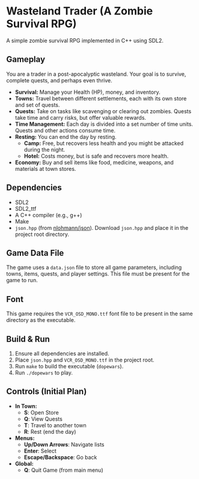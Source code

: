 # Wasteland Trader (A Zombie Survival RPG)

A simple zombie survival RPG implemented in C++ using SDL2.

## Gameplay

You are a trader in a post-apocalyptic wasteland. Your goal is to survive, complete quests, and perhaps even thrive.

- **Survival:** Manage your Health (HP), money, and inventory.
- **Towns:** Travel between different settlements, each with its own store and set of quests.
- **Quests:** Take on tasks like scavenging or clearing out zombies. Quests take time and carry risks, but offer valuable rewards.
- **Time Management:** Each day is divided into a set number of time units. Quests and other actions consume time.
- **Resting:** You can end the day by resting.
  - **Camp:** Free, but recovers less health and you might be attacked during the night.
  - **Hotel:** Costs money, but is safe and recovers more health.
- **Economy:** Buy and sell items like food, medicine, weapons, and materials at town stores.

## Dependencies

-   SDL2
-   SDL2_ttf
-   A C++ compiler (e.g., g++)
-   Make
-   `json.hpp` (from [nlohmann/json](https://github.com/nlohmann/json)). Download `json.hpp` and place it in the project root directory.

## Game Data File

The game uses a `data.json` file to store all game parameters, including towns, items, quests, and player settings. This file must be present for the game to run.

## Font

This game requires the `VCR_OSD_MONO.ttf` font file to be present in the same directory as the executable.

## Build & Run

1.  Ensure all dependencies are installed.
2.  Place `json.hpp` and `VCR_OSD_MONO.ttf` in the project root.
3.  Run `make` to build the executable (`dopewars`).
4.  Run `./dopewars` to play.

## Controls (Initial Plan)

- **In Town:**
  - **S**: Open Store
  - **Q**: View Quests
  - **T**: Travel to another town
  - **R**: Rest (end the day)
- **Menus:**
  - **Up/Down Arrows**: Navigate lists
  - **Enter**: Select
  - **Escape/Backspace**: Go back
- **Global:**
  - **Q**: Quit Game (from main menu)
